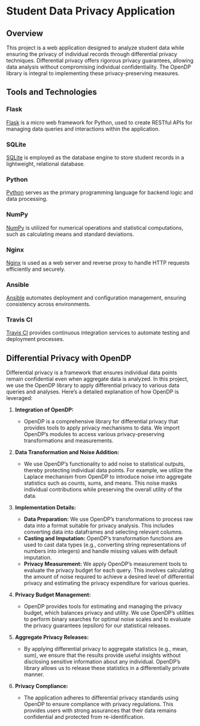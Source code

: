 # Student Data Privacy Application

## Overview

This project is a web application designed to analyze student data while ensuring the privacy of individual records through differential privacy techniques. Differential privacy offers rigorous privacy guarantees, allowing data analysis without compromising individual confidentiality. The OpenDP library is integral to implementing these privacy-preserving measures.

## Tools and Technologies

### Flask

[Flask](https://flask.palletsprojects.com/) is a micro web framework for Python, used to create RESTful APIs for managing data queries and interactions within the application.

### SQLite

[SQLite](https://www.sqlite.org/) is employed as the database engine to store student records in a lightweight, relational database.

### Python

[Python](https://www.python.org/) serves as the primary programming language for backend logic and data processing.

### NumPy

[NumPy](https://numpy.org/) is utilized for numerical operations and statistical computations, such as calculating means and standard deviations.

### Nginx

[Nginx](https://www.nginx.com/) is used as a web server and reverse proxy to handle HTTP requests efficiently and securely.

### Ansible

[Ansible](https://www.ansible.com/) automates deployment and configuration management, ensuring consistency across environments.

### Travis CI

[Travis CI](https://travis-ci.org/) provides continuous integration services to automate testing and deployment processes.

## Differential Privacy with OpenDP

Differential privacy is a framework that ensures individual data points remain confidential even when aggregate data is analyzed. In this project, we use the OpenDP library to apply differential privacy to various data queries and analyses. Here’s a detailed explanation of how OpenDP is leveraged:

1. **Integration of OpenDP:**
   - OpenDP is a comprehensive library for differential privacy that provides tools to apply privacy mechanisms to data. We import OpenDP’s modules to access various privacy-preserving transformations and measurements.

2. **Data Transformation and Noise Addition:**
   - We use OpenDP’s functionality to add noise to statistical outputs, thereby protecting individual data points. For example, we utilize the Laplace mechanism from OpenDP to introduce noise into aggregate statistics such as counts, sums, and means. This noise masks individual contributions while preserving the overall utility of the data.

3. **Implementation Details:**
   - **Data Preparation:** We use OpenDP’s transformations to process raw data into a format suitable for privacy analysis. This includes converting data into dataframes and selecting relevant columns.
   - **Casting and Imputation:** OpenDP’s transformation functions are used to cast data types (e.g., converting string representations of numbers into integers) and handle missing values with default imputation.
   - **Privacy Measurement:** We apply OpenDP’s measurement tools to evaluate the privacy budget for each query. This involves calculating the amount of noise required to achieve a desired level of differential privacy and estimating the privacy expenditure for various queries.

4. **Privacy Budget Management:**
   - OpenDP provides tools for estimating and managing the privacy budget, which balances privacy and utility. We use OpenDP’s utilities to perform binary searches for optimal noise scales and to evaluate the privacy guarantees (epsilon) for our statistical releases.

5. **Aggregate Privacy Releases:**
   - By applying differential privacy to aggregate statistics (e.g., mean, sum), we ensure that the results provide useful insights without disclosing sensitive information about any individual. OpenDP’s library allows us to release these statistics in a differentially private manner.

6. **Privacy Compliance:**
   - The application adheres to differential privacy standards using OpenDP to ensure compliance with privacy regulations. This provides users with strong assurances that their data remains confidential and protected from re-identification.
